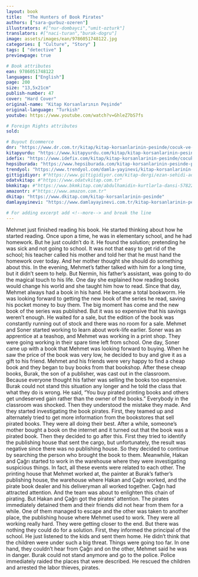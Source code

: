 ```yaml
---
layout: book
title:  "The Hunters of Book Pirates"
authors: ["sara-gurbuz-ozeren"]
illustrators: #["nur-dombayci","umit-ozturk"]
translators: #["naci-turan","burak-dogru"]
image: assets/images/ean/9786051748122.jpg
categories: [ "Culture", "Story" ]
tags: [ "detective" ]
previewpage: true

# Book attributes
ean: 9786051748122
languages: ["English"]
page: 200
size: "13,5x21cm"
publish-number: 47
cover: "Hard Cover"
original-name: "Kitap Korsanlarının Peşinde"
original-language: "Turkish"
youtube: https://www.youtube.com/watch?v=GhleZ7bS7fs

# Foreign Rights attributes
sold:

# Buyout Ecommerce
dnr: "https://www.dr.com.tr/kitap/kitap-korsanlarinin-pesinde/cocuk-ve-genclik/genclik-10-yas/roman-oyku/urunno=0001800074001"
kitapyurdu: "https://www.kitapyurdu.com/kitap/kitap-korsanlarinin-pesinde/495669.html&filter_name=Kitap+Korsanlar%C4%B1n%C4%B1n+Pe%C5%9Finde"
idefix: "https://www.idefix.com/kitap/kitap-korsanlarinin-pesinde/cocuk-ve-genclik/genclik-10-yas/roman-oyku/urunno=0001800074001"
hepsiburada: "https://www.hepsiburada.com/kitap-korsanlarinin-pesinde-p-HBV00000MKHJT"
trendyol: "https://www.trendyol.com/damla-yayinevi/kitap-korsanlarinin-pesinde-p-32312165"
gittigidiyor: #"https://www.gittigidiyor.com/kitap-dergi/ezan-sehidi-adnan-menderes_pdp_732728793"
odatvkitap: #"https://www.odatvkitap.com.tr"
bkmkitap: #"https://www.bkmkitap.com/abdulhamidin-kurtlarla-dansi-578226"
amazontr: #"https://www.amazon.com.tr"
dkitap: "https://www.dkitap.com/kitap-korsanlarinin-pesinde"
damlayayinevi: "https://www.damlayayinevi.com.tr/kitap-korsanlarinin-pesinde"

# For adding excerpt add <!--more--> and break the line
---
```

Mehmet just finished reading his book. He started
thinking about how he started reading. Once upon a time, he
was in elementary school, and he had homework. But he just
couldn’t do it. He found the solution; pretending he was sick
and not going to school. It was not that easy to get rid of
the school; his teacher called his mother and told her that he
must hand the homework over today. And her mother thought
she should do something about this. In the evening, Mehmet’s
father talked with him for a long time, but it didn’t seem to
help. But Nermin, his father’s assistant, was going to do the
magical touch to his life. One day she explained how reading
books would change his world and she taught him how to
read. Since that day, Mehmet always had a book in his hand.
He became a total bookworm. He was looking forward to
getting the new book of the series he read, saving his pocket
money to buy them. The big moment has come and the new
book of the series was published. But it was so expensive
that his savings weren’t enough. He waited for a sale, but the
edition of the book was constantly running out of stock and
there was no room for a sale. Mehmet and Soner started working to learn about work-life earlier. Soner was
an apprentice at a teashop, and Mehmet was working in a print shop. They were going working in their spare
time left from school. One day, Soner came up with a book that Mehmet was looking forward to buying. When
he saw the price of the book was very low, he decided to buy and give it as a gift to his friend. Mehmet and his
friends were very happy to find a cheap book and they began to buy books from that bookshop. After these
cheap books, Burak, the son of a publisher, was cast out in the classroom. Because everyone thought his
father was selling the books too expensive. Burak could not stand this situation any longer and he told the
class that what they do is wrong. He said, “You buy pirated printing books and others get undeserved gain
rather than the owner of the books.” Everybody in the classroom was shocked. Then they understood the
mistake they made. And they started investigating the book pirates. First, they teamed up and alternately
tried to get more information from the bookstores that sell pirated books. They were all doing their best.
After a while, someone’s mother bought a book on the internet and it turned out that the book was a pirated
book. Then they decided to go after this. First they tried to identify the publishing house that sent the cargo,
but unfortunately, the result was negative since there was no publishing house. So they decided to continue
by searching the person who brought the book to them. Meanwhile, Hakan and Çağrı started to work in
the warehouse where they were investigating suspicious things. In fact, all these events were related to
each other. The printing house that Mehmet worked at, the painter at Burak’s father’s publishing house,
the warehouse where Hakan and Çağrı worked, and the pirate book dealer and his deliveryman all worked
together.
Çağrı had attracted attention.
And the team was about to enlighten this chain of pirating. But Hakan and Çağrı got the pirates’ attention.
The pirates immediately detained them and their friends did not hear from them for a while. One of them
managed to escape and the other was taken to another place, the publishing house where Mehmet used to
work. They were all working really hard. They were getting closer to the end. But there was nothing they
could do for a solution. First, they informed the principal of the school. He just listened to the kids and sent
them home. He didn’t think that the children were under such a big threat. Things were going too far. In one
hand, they couldn’t hear from Çağrı and on the other, Mehmet said he was in danger. Burak could not stand
anymore and go to the police. Police immediately raided the places that were described. He rescued the
children and arrested the labor thieves, pirates.
<!--more--> 

